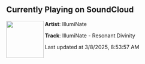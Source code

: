 ## Currently Playing on SoundCloud

[<img align="left" width="100" src="https://i1.sndcdn.com/artworks-J9adF8bvKbzzDyo3-Nvt1jg-t500x500.jpg">](https://soundcloud.com/nathan-ebbing/illuminate-resonant-divinity)

**Artist**: IllumiNate 

**Track**: IllumiNate - Resonant Divinity

Last updated at 3/8/2025, 8:53:57 AM

